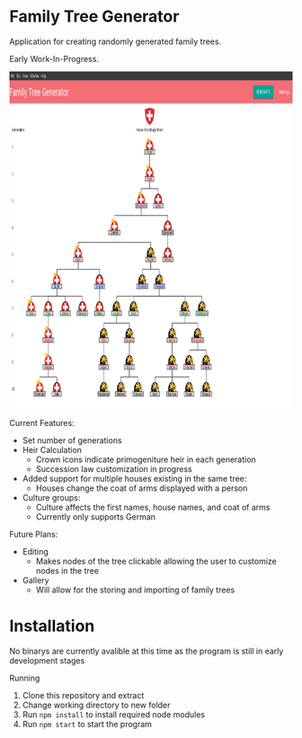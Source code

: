 # Family Tree Generator
<p>Application for creating randomly generated family trees.</p>
<p>Early Work-In-Progress.</p>
<p align="center">
  <img width="1000" height="600" src="docs/FamilyTreeGenScreenShotJul31.png"></a>
</p>

Current Features:
- Set number of generations
- Heir Calculation
  - Crown icons indicate primogeniture heir in each generation
  - Succession law customization in progress
- Added support for multiple houses existing in the same tree:
  - Houses change the coat of arms displayed with a person
- Culture groups:
  - Culture affects the first names, house names, and coat of arms
  - Currently only supports German
  
Future Plans:
- Editing
  - Makes nodes of the tree clickable allowing the user to customize nodes in the tree
- Gallery
  - Will allow for the storing and importing of family trees

# Installation
No binarys are currently avalible at this time as the program is still in early development stages

Running
1. Clone this repository and extract
2. Change working directory to new folder
3. Run ```npm install``` to install required node modules
4. Run ```npm start``` to start the program
